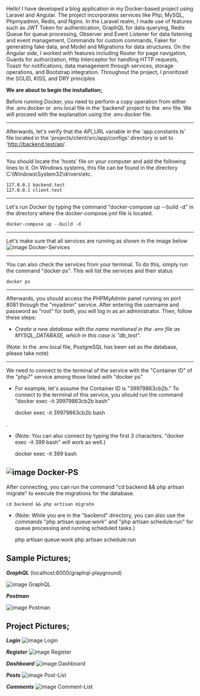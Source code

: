 Hello! I have developed a blog application in 
my Docker-based project using Laravel and Angular. 
The project incorporates services like Php, MySQL, 
Phpmyadmin, Redis, and Nginx. In the Laravel realm, 
I made use of features such as JWT Token for authentication, 
GraphQL for data querying, Redis Queue for queue processing, 
Observer and Event Listener for data listening and event management, 
Commands for custom commands, 
Faker for generating fake data, 
and Model and Migrations for data structures. 
On the Angular side, 
I worked with features including Router for page navigation, 
Guards for authorization, 
Http Interceptor for handling HTTP requests, 
Toastr for notifications, data management through services, 
storage operations, and Bootstrap integration. 
Throughout the project, I prioritized the 
SOLID, KISS, and DRY principles


**We are about to begin the installation;**

Before running Docker, you need to perform a copy operation from 
either the .env.docker or .env.local file in the 'backend' project to 
the .env file. We will proceed with the explanation using the .env.docker file.

---
Afterwards, let's verify that the API_URL variable in 
the 'app.constants.ts' file located in the 'projects/client/src/app/configs' directory 
is set to 'http://backend.test/api'.

---

You should locate the 'hosts' file on your computer and 
add the following lines to it. On Windows systems, 
this file can be found in the directory C:\Windows\System32\drivers\etc.

    127.0.0.1 backend.test
    127.0.0.1 client.test

---

Let's run Docker by typing the command "docker-compose up --build -d" 
in the directory where the docker-compose.yml file is located.

    docker-compose up --build -d

---

Let's make sure that all services are running as shown in the image below
![image Docker-Services](images/docker-services.PNG)

---

You can also check the services from your terminal. 
To do this, simply run the command "docker ps". 
This will list the services and their status

    docker ps

---

Afterwards, you should access the PHPMyAdmin panel running on port 8081 through 
the "myadmin" service. After entering the username and password 
as "root" for both, you will log in as an administrator. Then, follow these steps:

- *Create a new database with the name mentioned in the .env file
 as MYSQL_DATABASE, which in this case is "db_test".*

(Note: In the .env.local file, PostgreSQL has been set as the database, please take note)
 
---

We need to connect to the terminal of the service with the "Container ID" 
of the "php7" service among those listed with "docker ps"

- For example, let's assume the 
Container ID is "39979863cb2b." To connect to the terminal 
of this service, you should run the command "docker exec -it 39979863cb2b bash"


    docker exec -it 39979863cb2b bash
    
.    

- (Note: You can also connect by typing the first 3 characters. "docker exec -it 399 bash" will work as well.)

    
    docker exec -it 399 bash
    

![image Docker-PS](images/docker-ps.PNG)
---

After connecting, you can run 
the command "cd backend && php artisan migrate" to execute 
the migrations for the database.


    cd backend && php artisan migrate

- (Note: While you are in the "backend" directory, 
you can also use the commands "php artisan queue:work" 
and "php artisan schedule:run" for queue processing and running scheduled tasks.)


    php artisan queue:work
    php artisan schedule:run






Sample Pictures;
-
***GraphQL*** (localhost:8000/graphql-playground)

![image GraphQL](images/graphql.PNG)

***Postman***

![image Postman](images/postman.PNG)

Project Pictures;
-

***Login***
![image Login](images/login.PNG)

***Register***
![image Register](images/register.PNG)

***Dashboard***
![image Dashboard](images/dashboard.PNG)

***Posts***
![image Post-List](images/post-list.PNG)

***Comments***
![image Comment-List](images/comment-list.PNG)

